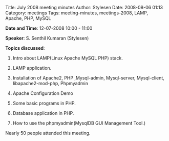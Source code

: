 Title: July 2008 meeting minutes
Author: Stylesen
Date: 2008-08-06 01:13
Category: meetings
Tags: meeting-minutes, meetings-2008, LAMP, Apache, PHP, MySQL

**Date and Time**: 12-07-2008 10:00 - 11:00

**Speaker**: S. Senthil Kumaran (Stylesen)

**Topics discussed**:

1. Intro about LAMP(Linux Apache MySQL PHP) stack.

2. LAMP application.

3. Installation of Apache2, PHP ,Mysql-admin, Mysql-server, Mysql-client,
libapache2-mod-php, Phpmyadmin

4. Apache Configuration Demo

5. Some basic programs in PHP.

6. Database application in PHP.

7. How to use the phpmyadmin(MysqlDB GUI Management Tool.)

Nearly 50 people attended this meeting.
